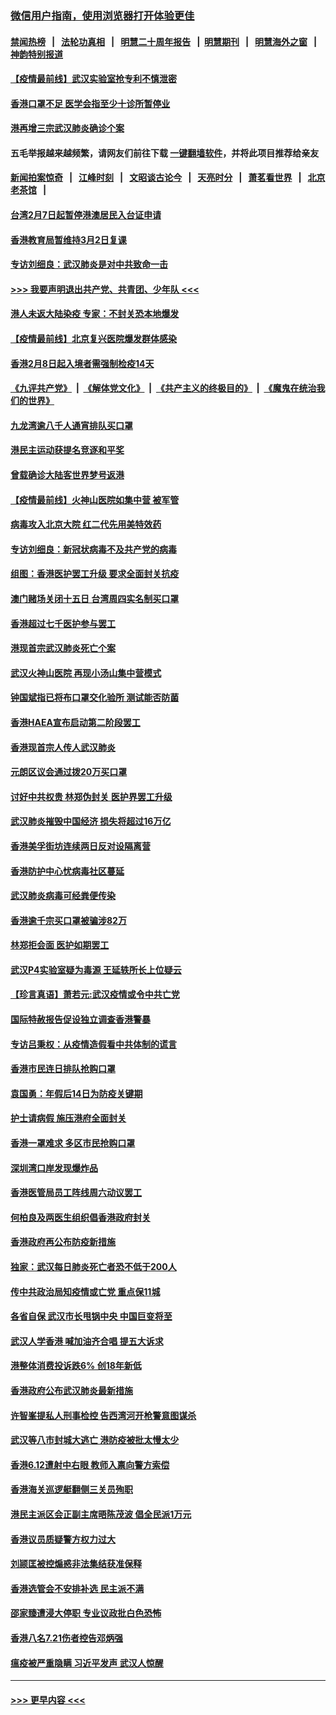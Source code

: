 ### [微信用户指南，使用浏览器打开体验更佳](https://github.com/gfw-breaker/banned-news1/blob/master/indexes/wechat-guide.md?t=0)
#### [禁闻热榜](热点新闻.md?t=0)  &nbsp;&nbsp;|&nbsp;&nbsp; [法轮功真相](https://github.com/gfw-breaker/truth/blob/master/README.md?t=0) &nbsp;&nbsp;|&nbsp;&nbsp; [明慧二十周年报告](https://github.com/gfw-breaker/mh-reports/blob/master/README.md?t=0) &nbsp;&nbsp;|&nbsp;&nbsp;[明慧期刊](https://github.com/gfw-breaker/mh-qikan) &nbsp;&nbsp;|&nbsp;&nbsp; [明慧海外之窗](https://github.com/gfw-breaker/mh-news/blob/master/README.md?t=0) &nbsp;&nbsp;|&nbsp;&nbsp; [神韵特别报道](https://github.com/gfw-breaker/mh-news/blob/master/shenyun.md?t=0)
#### [【疫情最前线】武汉实验室抢专利不慎泄密](../pages/nsc415/n11850310.md?t=02071555) 
#### [香港口罩不足 医学会指至少十诊所暂停业](../pages/nsc415/n11850301.md?t=02071555) 
#### [港再增三宗武汉肺炎确诊个案](../pages/nsc415/n11850328.md?t=02071555) 
#### 五毛举报越来越频繁，请网友们前往下载 [一键翻墙软件](https://github.com/gfw-breaker/ssr-accounts)，并将此项目推荐给亲友
#### [新闻拍案惊奇](https://github.com/gfw-breaker/banned-news1/blob/master/pages/link4.md) &nbsp;&nbsp;|&nbsp;&nbsp; [江峰时刻](https://github.com/gfw-breaker/banned-news1/blob/master/pages/link4.md) &nbsp;&nbsp;|&nbsp;&nbsp; [文昭谈古论今](https://github.com/gfw-breaker/banned-news1/blob/master/pages/link4.md) &nbsp;&nbsp;|&nbsp;&nbsp; [天亮时分](https://github.com/gfw-breaker/banned-news1/blob/master/pages/link4.md) &nbsp;&nbsp;|&nbsp;&nbsp; [萧茗看世界](https://github.com/gfw-breaker/banned-news1/blob/master/pages/link4.md) &nbsp;&nbsp;|&nbsp;&nbsp; [北京老茶馆](https://github.com/gfw-breaker/banned-news1/blob/master/pages/link4.md) &nbsp;&nbsp;|&nbsp;&nbsp; 
#### [台湾2月7日起暂停港澳居民入台证申请](../pages/nsc415/n11850304.md?t=02071555) 
#### [香港教育局暂维持3月2日复课](../pages/nsc415/n11850260.md?t=02071555) 
#### [专访刘细良：武汉肺炎是对中共致命一击](../pages/nsc415/n11849934.md?t=02071555) 
#### [>>> 我要声明退出共产党、共青团、少年队 <<<](https://github.com/begood0513/goodnews/blob/master/quit/letter.md) 
#### [港人未返大陆染疫 专家：不封关恐本地爆发](../pages/nsc415/n11848021.md?t=02071555) 
#### [【疫情最前线】北京复兴医院爆发群体感染](../pages/nsc415/n11847626.md?t=02071555) 
#### [香港2月8日起入境者需强制检疫14天](../pages/nsc415/n11847658.md?t=02071555) 
#### [《九评共产党》](https://github.com/begood0513/9ping.md/blob/master/README.md) &nbsp;|&nbsp; [《解体党文化》](../../../../jtdwh.md/blob/master/README.md)  &nbsp;|&nbsp; [《共产主义的终极目的》](../../../../gczydzjmd.md/blob/master/README.md) &nbsp;|&nbsp; [《魔鬼在统治我们的世界》](../../../../mgztzwmdsj.md/blob/master/README.md) 
#### [九龙湾逾八千人通宵排队买口罩](../pages/nsc415/n11847647.md?t=02071555) 
#### [港民主运动获提名竞逐和平奖](../pages/nsc415/n11847633.md?t=02071555) 
#### [曾载确诊大陆客世界梦号返港](../pages/nsc415/n11847608.md?t=02071555) 
#### [【疫情最前线】火神山医院如集中营 被军管](../pages/nsc415/n11847524.md?t=02071555) 
#### [病毒攻入北京大院 红二代先用美特效药](../pages/nsc415/n11847427.md?t=02071555) 
#### [专访刘细良：新冠状病毒不及共产党的病毒](../pages/nsc415/n11847164.md?t=02071555) 
#### [组图：香港医护罢工升级 要求全面封关抗疫](../pages/nsc415/n11844107.md?t=02071555) 
#### [澳门赌场关闭十五日 台湾周四实名制买口罩](../pages/nsc415/n11845083.md?t=02071555) 
#### [香港超过七千医护参与罢工](../pages/nsc415/n11845051.md?t=02071555) 
#### [港现首宗武汉肺炎死亡个案](../pages/nsc415/n11844998.md?t=02071555) 
#### [武汉火神山医院 再现小汤山集中营模式](../pages/nsc415/n11844763.md?t=02071555) 
#### [钟国斌指已将布口罩交化验所 测试能否防菌](../pages/nsc415/n11842783.md?t=02071555) 
#### [香港HAEA宣布启动第二阶段罢工](../pages/nsc415/n11842723.md?t=02071555) 
#### [香港现首宗人传人武汉肺炎](../pages/nsc415/n11842766.md?t=02071555) 
#### [元朗区议会通过拨20万买口罩](../pages/nsc415/n11842754.md?t=02071555) 
#### [讨好中共权贵 林郑伪封关 医护界罢工升级](../pages/nsc415/n11842359.md?t=02071555) 
#### [武汉肺炎摧毁中国经济 损失将超过16万亿](../pages/nsc415/n11839723.md?t=02071555) 
#### [香港美孚街坊连续两日反对设隔离营](../pages/nsc415/n11839962.md?t=02071555) 
#### [香港防护中心忧病毒社区蔓延](../pages/nsc415/n11839933.md?t=02071555) 
#### [武汉肺炎病毒可经粪便传染](../pages/nsc415/n11839939.md?t=02071555) 
#### [香港逾千宗买口罩被骗涉82万](../pages/nsc415/n11839914.md?t=02071555) 
#### [林郑拒会面 医护如期罢工](../pages/nsc415/n11839892.md?t=02071555) 
#### [武汉P4实验室疑为毒源 王延轶所长上位疑云](../pages/nsc415/n11835543.md?t=02071555) 
#### [【珍言真语】萧若元:武汉疫情或令中共亡党](../pages/nsc415/n11829394.md?t=02071555) 
#### [国际特赦报告促设独立调查香港警暴](../pages/nsc415/n11833845.md?t=02071555) 
#### [专访吕秉权：从疫情造假看中共体制的谎言](../pages/nsc415/n11833813.md?t=02071555) 
#### [香港市民连日排队抢购口罩](../pages/nsc415/n11833794.md?t=02071555) 
#### [袁国勇：年假后14日为防疫关键期](../pages/nsc415/n11831088.md?t=02071555) 
#### [护士请病假 施压港府全面封关](../pages/nsc415/n11831030.md?t=02071555) 
#### [香港一罩难求 多区市民抢购口罩](../pages/nsc415/n11831002.md?t=02071555) 
#### [深圳湾口岸发现爆炸品](../pages/nsc415/n11828802.md?t=02071555) 
#### [香港医管局员工阵线周六动议罢工](../pages/nsc415/n11828762.md?t=02071555) 
#### [何柏良及两医生组织倡香港政府封关](../pages/nsc415/n11828749.md?t=02071555) 
#### [香港政府再公布防疫新措施](../pages/nsc415/n11828716.md?t=02071555) 
#### [独家：武汉每日肺炎死亡者恐不低于200人](../pages/nsc415/n11828240.md?t=02071555) 
#### [传中共政治局知疫情或亡党 重点保11城](../pages/nsc415/n11828145.md?t=02071555) 
#### [各省自保 武汉市长甩锅中央 中国巨变将至](../pages/nsc415/n11828021.md?t=02071555) 
#### [武汉人学香港 喊加油齐合唱 提五大诉求](../pages/nsc415/n11827046.md?t=02071555) 
#### [港整体消费投诉跌6% 创18年新低](../pages/nsc415/n11817280.md?t=02071555) 
#### [香港政府公布武汉肺炎最新措施](../pages/nsc415/n11817152.md?t=02071555) 
#### [许智峯提私人刑事检控 告西湾河开枪警意图谋杀](../pages/nsc415/n11817132.md?t=02071555) 
#### [武汉等八市封城大逃亡 港防疫被批太慢太少](../pages/nsc415/n11817058.md?t=02071555) 
#### [香港6.12遭射中右眼 教师入禀向警方索偿](../pages/nsc415/n11814678.md?t=02071555) 
#### [香港海关巡逻艇翻侧三关员殉职](../pages/nsc415/n11814604.md?t=02071555) 
#### [港民主派区会正副主席晤陈茂波 倡全民派1万元](../pages/nsc415/n11814582.md?t=02071555) 
#### [香港议员质疑警方权力过大](../pages/nsc415/n11814560.md?t=02071555) 
#### [刘颕匡被控煽惑非法集结获准保释](../pages/nsc415/n11811727.md?t=02071555) 
#### [香港选管会不安排补选 民主派不满](../pages/nsc415/n11811691.md?t=02071555) 
#### [邵家臻遭浸大停职 专业议政批白色恐怖](../pages/nsc415/n11811670.md?t=02071555) 
#### [香港八名7.21伤者控告邓炳强](../pages/nsc415/n11811623.md?t=02071555) 
#### [瘟疫被严重隐瞒 习近平发声 武汉人惊醒](../pages/nsc415/n11811186.md?t=02071555) 

----
#### [ >>> 更早内容 <<< ](../indexes/nsc415-earlier.md)
